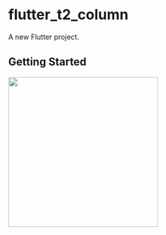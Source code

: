 # flutter_t2_column

A new Flutter project.

## Getting Started

<img src='https://user-images.githubusercontent.com/45556052/157186277-ce034b05-f6a0-4221-b123-f97d5f461d06.png' width='300'/>

